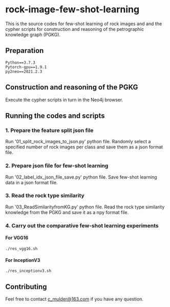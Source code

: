 # rock-image-few-shot-learning
This is the source codes for few-shot learning of rock images and and the cypher scripts for construction and reasoning of the petrographic knowledge graph (PGKG).
## Preparation
    Python==3.7.3
    Pytorch-gpu==1.9.1
    py2neo==2021.2.3
## Construction and reasoning of the PGKG
Execute the cypher scripts in turn in the Neo4j browser. 
## Running the codes and scripts
### 1. Prepare the feature split json file
Run '01_split_rock_images_to_json.py' python file. Randomly select a specified number of rock images per class and save them as a json format file.
### 2. Prepare json file for few-shot learning
Run '02_label_idx_json_file_save.py' python file. Save few-shot learning data in a json format file.
### 3. Read the rock type similarity
Run '03_ReadSimilarityfromKG.py' python file. Read the rock type similarity knowledge from the PGKG and save it as a npy format file.
### 4. Carry out the comparative few-shot learning experiments
#### For VGG16
    ./res_vgg16.sh
#### For InceptionV3
    ./res_inceptionv3.sh
## Contributing
Feel free to contact c_mulder@163.com if you have any question.
